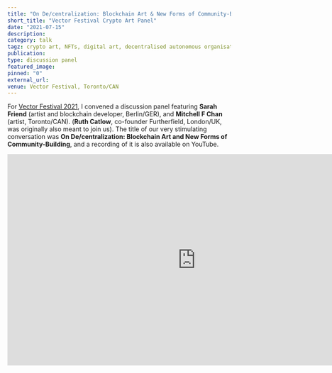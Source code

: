 ```yaml
---
title: "On De/centralization: Blockchain Art & New Forms of Community-Building"
short_title: "Vector Festival Crypto Art Panel"
date: "2021-07-15"
description:
category: talk
tagz: crypto art, NFTs, digital art, decentralised autonomous organisations
publication:
type: discussion panel
featured_image:
pinned: "0"
external_url:
venue: Vector Festival, Toronto/CAN
---
```


For [Vector Festival 2021](https://vectorfestival.org/), I convened a discussion panel featuring **Sarah Friend** (artist and blockchain developer, Berlin/GER), and **Mitchell F Chan** (artist, Toronto/CAN). (**Ruth Catlow**, co-founder Furtherfield, London/UK, was originally also meant to join us). The title of our very stimulating conversation was **On De/centralization: Blockchain Art and New Forms of Community-Building**, and a recording of it is also available on YouTube.

<iframe width="848" height="477" src="https://www.youtube.com/embed/krrR6SR-a0k" title="YouTube video player" frameborder="0" allow="accelerometer; clipboard-write; encrypted-media; gyroscope; picture-in-picture" allowfullscreen></iframe>
